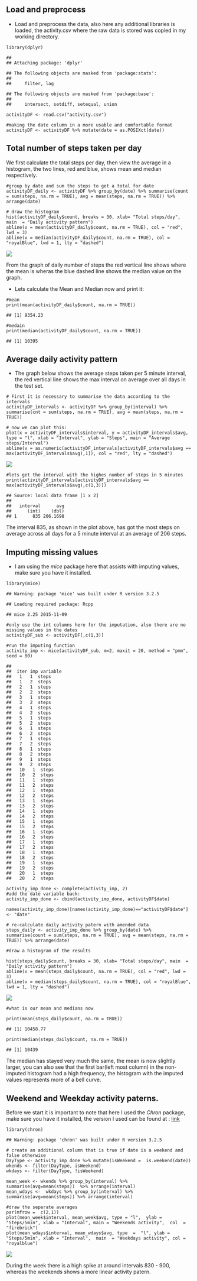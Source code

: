 Load and preprocess
-------------------

-   Load and preprocess the data, also here any additional libraries is
    loaded, the activity.csv where the raw data is stored was copied in
    my working directory.

<!-- -->

    library(dplyr)

    ## 
    ## Attaching package: 'dplyr'

    ## The following objects are masked from 'package:stats':
    ## 
    ##     filter, lag

    ## The following objects are masked from 'package:base':
    ## 
    ##     intersect, setdiff, setequal, union

    activityDF <- read.csv("activity.csv")

    #making the date column in a more usable and comfortable format
    activityDF <- activityDF %>% mutate(date = as.POSIXct(date))

Total number of steps taken per day
-----------------------------------

We first calculate the total steps per day, then view the average in a
histogram, the two lines, red and blue, shows mean and median
respectively.

    #group by date and sum the steps to get a total for date
    activityDF_daily <- activityDF %>% group_by(date) %>% summarise(count = sum(steps, na.rm = TRUE), avg = mean(steps, na.rm = TRUE)) %>% arrange(date)

    # draw the histogram
    hist(activityDF_daily$count, breaks = 30, xlab= "Total steps/day", main  = "Daily activity pattern")
    abline(v = mean(activityDF_daily$count, na.rm = TRUE), col = "red", lwd = 3)
    abline(v = median(activityDF_daily$count, na.rm = TRUE), col = "royalBlue", lwd = 1, lty = "dashed")

![](PA1_Template_files/figure-markdown_strict/unnamed-chunk-2-1.png)

From the graph of daily number of steps the red vertical line shows
where the mean is wheras the blue dashed line shows the median value on
the graph.

-   Lets calculate the Mean and Median now and print it:

<!-- -->

    #mean
    print(mean(activityDF_daily$count, na.rm = TRUE))

    ## [1] 9354.23

    #medain
    print(median(activityDF_daily$count, na.rm = TRUE))

    ## [1] 10395

Average daily activity pattern
------------------------------

-   The graph below shows the average steps taken per 5 minute interval,
    the red vertical line shows the max interval on average over all
    days in the test set.

<!-- -->

    # First it is necessary to summarise the data according to the intervals
    activityDF_intervals <- activityDF %>% group_by(interval) %>% summarise(cnt = sum(steps, na.rm = TRUE), avg = mean(steps, na.rm = TRUE))

    # now we can plot this:
    plot(x = activityDF_intervals$interval, y = activityDF_intervals$avg, type = "l", xlab = "Interval", ylab = "Steps", main = "Average steps/Interval")
    abline(v = as.numeric(activityDF_intervals[activityDF_intervals$avg == max(activityDF_intervals$avg),1]), col = "red", lty = "dashed")

![](PA1_Template_files/figure-markdown_strict/unnamed-chunk-4-1.png)

    #lets get the interval with the highes number of steps in 5 minutes
    print(activityDF_intervals[activityDF_intervals$avg == max(activityDF_intervals$avg),c(1,3)])

    ## Source: local data frame [1 x 2]
    ## 
    ##   interval      avg
    ##      (int)    (dbl)
    ## 1      835 206.1698

The interval 835, as shown in the plot above, has got the most steps on
average across all days for a 5 minute interval at an average of 206
steps.

Imputing missing values
-----------------------

-   I am using the *mice* package here that assists with imputing
    values, make sure you have it installed.

<!-- -->

    library(mice)

    ## Warning: package 'mice' was built under R version 3.2.5

    ## Loading required package: Rcpp

    ## mice 2.25 2015-11-09

    #only use the int columns here for the imputation, also there are no missing values in the dates
    activityDF_sub <- activityDF[,c(1,3)]

    #run the imputing function
    activity_imp <- mice(activityDF_sub, m=2, maxit = 20, method = "pmm", seed = 80)

    ## 
    ##  iter imp variable
    ##   1   1  steps
    ##   1   2  steps
    ##   2   1  steps
    ##   2   2  steps
    ##   3   1  steps
    ##   3   2  steps
    ##   4   1  steps
    ##   4   2  steps
    ##   5   1  steps
    ##   5   2  steps
    ##   6   1  steps
    ##   6   2  steps
    ##   7   1  steps
    ##   7   2  steps
    ##   8   1  steps
    ##   8   2  steps
    ##   9   1  steps
    ##   9   2  steps
    ##   10   1  steps
    ##   10   2  steps
    ##   11   1  steps
    ##   11   2  steps
    ##   12   1  steps
    ##   12   2  steps
    ##   13   1  steps
    ##   13   2  steps
    ##   14   1  steps
    ##   14   2  steps
    ##   15   1  steps
    ##   15   2  steps
    ##   16   1  steps
    ##   16   2  steps
    ##   17   1  steps
    ##   17   2  steps
    ##   18   1  steps
    ##   18   2  steps
    ##   19   1  steps
    ##   19   2  steps
    ##   20   1  steps
    ##   20   2  steps

    activity_imp_done <- complete(activity_imp, 2)
    #add the date variable back:
    activity_imp_done <- cbind(activity_imp_done, activityDF$date)

    names(activity_imp_done)[names(activity_imp_done)=="activityDF$date"] <- "date"

    # re-calculate daily activity patern with amended data
    steps_daily <- activity_imp_done %>% group_by(date) %>% summarise(count = sum(steps, na.rm = TRUE), avg = mean(steps, na.rm = TRUE)) %>% arrange(date)

    #draw a histogram of the results

    hist(steps_daily$count, breaks = 30, xlab= "Total steps/day", main  = "Daily activity pattern")
    abline(v = mean(steps_daily$count, na.rm = TRUE), col = "red", lwd = 3)
    abline(v = median(steps_daily$count, na.rm = TRUE), col = "royalBlue", lwd = 1, lty = "dashed")

![](PA1_Template_files/figure-markdown_strict/unnamed-chunk-5-1.png)

    #what is our mean and medians now

    print(mean(steps_daily$count, na.rm = TRUE))

    ## [1] 10458.77

    print(median(steps_daily$count, na.rm = TRUE))

    ## [1] 10439

The median has stayed very much the same, the mean is now slightly
larger, you can also see that the first bar(left most column) in the
non-imputed histogram had a high frequency, the histogram with the
imputed values represents more of a bell curve.

Weekend and Weekday activity paterns.
-------------------------------------

Before we start it is important to note that here I used the *Chron*
package, make sure you have it installed, the version I used can be
found at :
[link](https://cran.rstudio.com/bin/windows/contrib/3.2/chron_2.3-47.zip)

    library(chron)

    ## Warning: package 'chron' was built under R version 3.2.5

    # create an additional column that is true if date is a weekend and false otherwise
    DayType <- activity_imp_done %>% mutate(isWeekend =  is.weekend(date))
    wkends <- filter(DayType, isWeekend)
    wkdays <- filter(DayType, !isWeekend)

    mean_week <- wkends %>% group_by(interval) %>%  summarise(avg=mean(steps))  %>% arrange(interval)
    mean_wdays <-  wkdays %>% group_by(interval) %>%  summarise(avg=mean(steps)) %>% arrange(interval)

    #draw the seperate averages
    par(mfrow =  c(2,1))
    plot(mean_week$interval, mean_week$avg, type = "l",  ylab =  "Steps/5min", xlab = "Interval", main = "Weekends activity",  col  = "firebrick")
    plot(mean_wdays$interval, mean_wdays$avg, type  =  "l", ylab = "Steps/5min", xlab = "Interval",  main  = "Weekdays activity", col = "royalblue")

![](PA1_Template_files/figure-markdown_strict/unnamed-chunk-6-1.png)

During the week there is a high spike at around intervals 830 - 900,
whereas the weekends shows a more linear activity patern.

